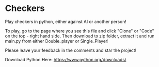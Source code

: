 # Checkers
Play checkers in python, either against AI or another person!

To play, go to the page where you see this file and click "Clone" or "Code" on the top - right hand side. Then download to zip folder, extract it and run main.py from either Double_player or Single_Player!

Please leave your feedback in the comments and star the project!

Download Python Here: https://www.python.org/downloads/
